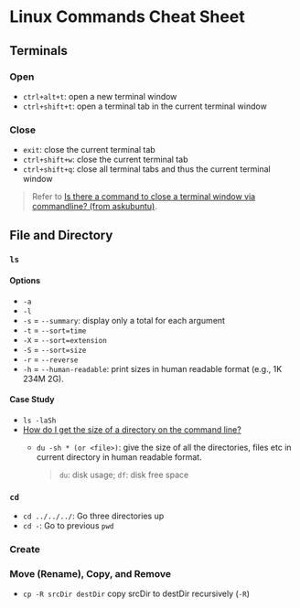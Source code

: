 # Linux Commands Cheat Sheet

## Terminals

### Open
- `ctrl+alt+t`: open a new terminal window
- `ctrl+shift+t`: open a terminal tab in the current terminal window

### Close
- `exit`: close the current terminal tab
- `ctrl+shift+w`: close the current terminal tab
- `ctrl+shift+q`: close all terminal tabs and thus the current terminal window

> Refer to [Is there a command to close a terminal window via commandline? (from askubuntu)](http://askubuntu.com/a/19399/306000).

## File and Directory

### `ls`

#### Options
- `-a`
- `-l`
- `-s` = `--summary`: display only a total for each argument
- `-t` = `--sort=time`
- `-X` = `--sort=extension`
- `-S` = `--sort=size`
- `-r` = `--reverse`
- `-h` = `--human-readable`: print sizes in human readable format (e.g., 1K 234M 2G).

#### Case Study

- `ls -laSh`
- [How do I get the size of a directory on the command line?](http://unix.stackexchange.com/q/185764)
  - `du -sh * (or <file>)`: give the size of all the directories, files etc in current directory in human readable format.
  
    > `du`: disk usage; `df`: disk free space

### `cd`

- `cd ../../../`: Go three directories up
- `cd -`: Go to previous `pwd`

### Create

### Move (Rename), Copy, and Remove

- `cp -R srcDir destDir` copy srcDir to destDir recursively (`-R`)
